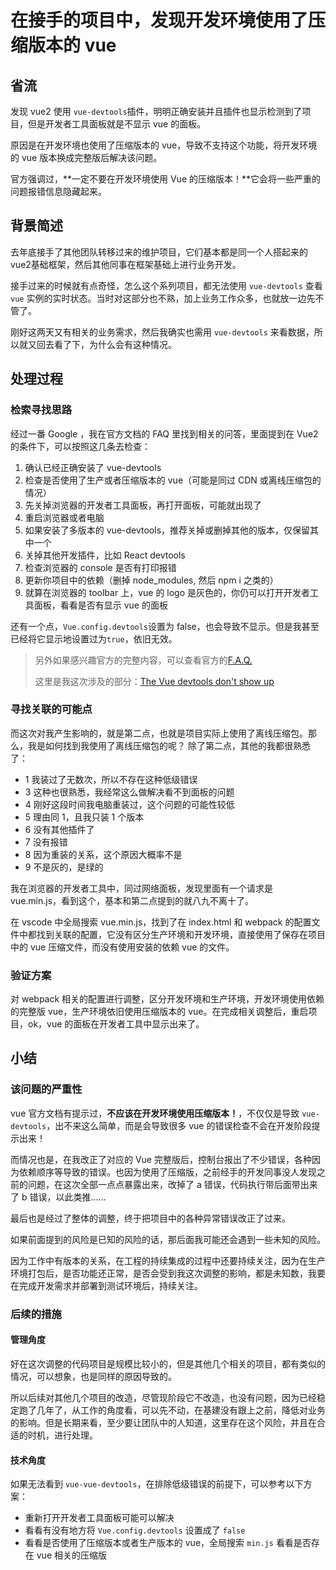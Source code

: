 # 在接手的项目中，发现开发环境使用了压缩版本的 vue

## 省流
发现 vue2 使用 `vue-devtools`插件，明明正确安装并且插件也显示检测到了项目，但是开发者工具面板就是不显示 vue 的面板。

原因是在开发环境也使用了压缩版本的 vue，导致不支持这个功能，将开发环境的 vue 版本换成完整版后解决该问题。

官方强调过，**一定不要在开发环境使用 Vue 的压缩版本！**它会将一些严重的问题报错信息隐藏起来。

## 背景简述
去年底接手了其他团队转移过来的维护项目，它们基本都是同一个人搭起来的vue2基础框架，然后其他同事在框架基础上进行业务开发。

接手过来的时候就有点奇怪，怎么这个系列项目，都无法使用 `vue-devtools` 查看 `vue` 实例的实时状态。当时对这部分也不熟，加上业务工作众多，也就放一边先不管了。

刚好这两天又有相关的业务需求，然后我确实也需用 `vue-devtools` 来看数据，所以就又回去看了下，为什么会有这种情况。

## 处理过程
### 检索寻找思路
经过一番 Google ，我在官方文档的 FAQ 里找到相关的问答，里面提到在 Vue2 的条件下，可以按照这几条去检查：
1. 确认已经正确安装了 vue-devtools
2. 检查是否使用了生产或者压缩版本的 vue（可能是同过 CDN 或离线压缩包的情况）
3. 先关掉浏览器的开发者工具面板，再打开面板，可能就出现了
4. 重启浏览器或者电脑
5. 如果安装了多版本的 vue-devtools，推荐关掉或删掉其他的版本，仅保留其中一个
6. 关掉其他开发插件，比如 React devtools
7. 检查浏览器的 console 是否有打印报错
8. 更新你项目中的依赖（删掉 node_modules, 然后 npm i 之类的）
9. 就算在浏览器的 toolbar 上，vue 的 logo 是灰色的，你仍可以打开开发者工具面板，看看是否有显示 vue 的面板


还有一个点，`Vue.config.devtools`设置为 false，也会导致不显示。但是我甚至已经将它显示地设置过为`true`，依旧无效。

> 另外如果感兴趣官方的完整内容，可以查看官方的[F.A.Q.](https://devtools.vuejs.org/guide/faq.html)
> 
> 这里是我这次涉及的部分：[The Vue devtools don't show up](https://devtools.vuejs.org/guide/faq.html#the-vue-devtools-don-t-show-up)

### 寻找关联的可能点
而这次对我产生影响的，就是第二点，也就是项目实际上使用了离线压缩包。那么，我是如何找到我使用了离线压缩包的呢？
除了第二点，其他的我都很熟悉了：
- 1 我装过了无数次，所以不存在这种低级错误
- 3 这种也很熟悉，我经常这么做解决看不到面板的问题
- 4 刚好这段时间我电脑重装过，这个问题的可能性较低
- 5 理由同 1，且我只装 1 个版本
- 6 没有其他插件了
- 7 没有报错
- 8 因为重装的关系，这个原因大概率不是
- 9 不是灰的，是绿的

我在浏览器的开发者工具中，同过网络面板，发现里面有一个请求是 vue.min.js，看到这个，基本和第二点提到的就八九不离十了。

在 vscode 中全局搜索 vue.min.js，找到了在 index.html 和 webpack 的配置文件中都找到关联的配置，它没有区分生产环境和开发环境，直接使用了保存在项目中的 vue 压缩文件，而没有使用安装的依赖 vue 的文件。

### 验证方案
 对 webpack 相关的配置进行调整，区分开发环境和生产环境，开发环境使用依赖的完整版 vue，生产环境依旧使用压缩版本的 vue。在完成相关调整后，重启项目，ok，vue 的面板在开发者工具中显示出来了。

## 小结
### 该问题的严重性
vue 官方文档有提示过，**不应该在开发环境使用压缩版本！**，不仅仅是导致 `vue-devtools`，出不来这么简单，而是会导致很多 vue 的错误检查不会在开发阶段提示出来！

而情况也是，在我改正了对应的 Vue 完整版后，控制台报出了不少错误，各种因为依赖顺序等导致的错误。也因为使用了压缩版，之前经手的开发同事没人发现之前的问题，在这次全部一点点暴露出来，改掉了 a 错误，代码执行带后面带出来了 b 错误，以此类推……

最后也是经过了整体的调整，终于把项目中的各种异常错误改正了过来。

如果前面提到的风险是已知的风险的话，那后面我可能还会遇到一些未知的风险。

因为工作中有版本的关系，在工程的持续集成的过程中还要持续关注，因为在生产环境打包后，是否功能还正常，是否会受到我这次调整的影响，都是未知数，我要在完成开发需求并部署到测试环境后，持续关注。

### 后续的措施
#### 管理角度
好在这次调整的代码项目是规模比较小的，但是其他几个相关的项目，都有类似的情况，可以想象，也是同样的原因导致的。

所以后续对其他几个项目的改造，尽管现阶段它不改造，也没有问题，因为已经稳定跑了几年了，从工作的角度看，可以先不动，在基建没有跟上之前，降低对业务的影响。但是长期来看，至少要让团队中的人知道，这里存在这个风险，并且在合适的时机，进行处理。

#### 技术角度
如果无法看到 `vue-vue-devtools`，在排除低级错误的前提下，可以参考以下方案：
- 重新打开开发者工具面板可能可以解决
- 看看有没有地方将 `Vue.config.devtools` 设置成了 `false`
- 看看是否使用了压缩版本或者生产版本的 vue，全局搜索 `min.js` 看看是否存在 vue 相关的压缩版
